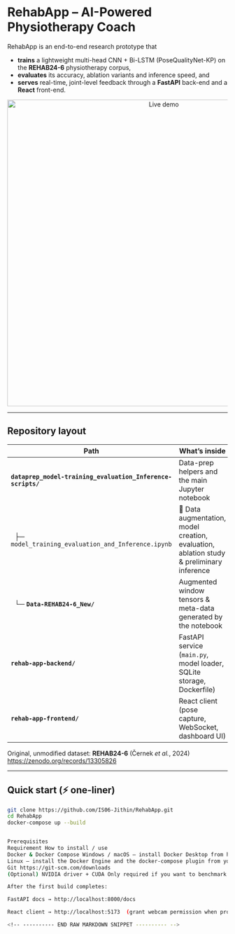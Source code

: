 # RehabApp – AI-Powered Physiotherapy Coach

RehabApp is an end-to-end research prototype that

* **trains** a lightweight multi-head CNN + Bi-LSTM (PoseQualityNet-KP) on the **REHAB24-6** physiotherapy corpus,  
* **evaluates** its accuracy, ablation variants and inference speed, and  
* **serves** real-time, joint-level feedback through a **FastAPI** back-end and a **React** front-end.

<p align="center">
  <img src="docs/teaser.gif" alt="Live demo" width="700">
</p>

---

## Repository layout

| Path | What’s inside |
|------|---------------|
| **`dataprep_model-training_evaluation_Inference-scripts/`** | Data-prep helpers and the main Jupyter notebook |
| &nbsp;&nbsp;├─ `model_training_evaluation_and_Inference.ipynb` | 🔬 Data augmentation, model creation, evaluation, ablation study & preliminary inference |
| &nbsp;&nbsp;└─ **`Data-REHAB24-6_New/`** | Augmented window tensors & meta-data generated by the notebook |
| **`rehab-app-backend/`** | FastAPI service (`main.py`, model loader, SQLite storage, Dockerfile) |
| **`rehab-app-frontend/`** | React client (pose capture, WebSocket, dashboard UI) |

Original, unmodified dataset: **REHAB24-6** (Černek *et al.*, 2024)  
<https://zenodo.org/records/13305826>

---

## Quick start (⚡ one-liner)

```bash
git clone https://github.com/IS06-Jithin/RehabApp.git
cd RehabApp
docker-compose up --build


Prerequisites
Requirement	How to install / use
Docker & Docker Compose	Windows / macOS — install Docker Desktop from https://www.docker.com/products/docker-desktop
Linux — install the Docker Engine and the docker-compose plugin from your distro’s repo or follow the official guide.
Git	https://git-scm.com/downloads
(Optional) NVIDIA driver + CUDA	Only required if you want to benchmark the model on GPU; CPU inference works out of the box.

After the first build completes:

FastAPI docs → http://localhost:8000/docs

React client → http://localhost:5173  (grant webcam permission when prompted)

<!-- ---------- END RAW MARKDOWN SNIPPET ---------- -->
